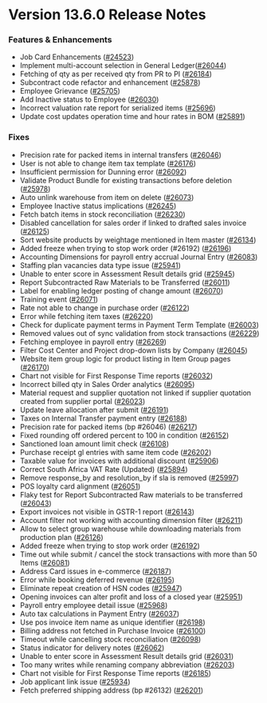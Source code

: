 # Version 13.6.0 Release Notes

### Features & Enhancements

- Job Card Enhancements ([#24523](https://github.com/frappe/psmnext/pull/24523))
- Implement multi-account selection in General Ledger([#26044](https://github.com/frappe/psmnext/pull/26044))
- Fetching of qty as per received qty from PR to PI ([#26184](https://github.com/frappe/psmnext/pull/26184))
- Subcontract code refactor and enhancement ([#25878](https://github.com/frappe/psmnext/pull/25878))
- Employee Grievance ([#25705](https://github.com/frappe/psmnext/pull/25705))
- Add Inactive status to Employee ([#26030](https://github.com/frappe/psmnext/pull/26030))
- Incorrect valuation rate report for serialized items ([#25696](https://github.com/frappe/psmnext/pull/25696))
- Update cost updates operation time and hour rates in BOM ([#25891](https://github.com/frappe/psmnext/pull/25891))

### Fixes

- Precision rate for packed items in internal transfers ([#26046](https://github.com/frappe/psmnext/pull/26046))
- User is not able to change item tax template ([#26176](https://github.com/frappe/psmnext/pull/26176))
- Insufficient permission for Dunning error ([#26092](https://github.com/frappe/psmnext/pull/26092))
- Validate Product Bundle for existing transactions before deletion ([#25978](https://github.com/frappe/psmnext/pull/25978))
- Auto unlink warehouse from item on delete ([#26073](https://github.com/frappe/psmnext/pull/26073))
- Employee Inactive status implications ([#26245](https://github.com/frappe/psmnext/pull/26245))
- Fetch batch items in stock reconciliation ([#26230](https://github.com/frappe/psmnext/pull/26230))
- Disabled cancellation for sales order if linked to drafted sales invoice ([#26125](https://github.com/frappe/psmnext/pull/26125))
- Sort website products by weightage mentioned in Item master ([#26134](https://github.com/frappe/psmnext/pull/26134))
- Added freeze when trying to stop work order (#26192) ([#26196](https://github.com/frappe/psmnext/pull/26196))
- Accounting Dimensions for payroll entry accrual Journal Entry ([#26083](https://github.com/frappe/psmnext/pull/26083))
- Staffing plan vacancies data type issue ([#25941](https://github.com/frappe/psmnext/pull/25941))
- Unable to enter score in Assessment Result details grid ([#25945](https://github.com/frappe/psmnext/pull/25945))
- Report Subcontracted Raw Materials to be Transferred ([#26011](https://github.com/frappe/psmnext/pull/26011))
- Label for enabling ledger posting of change amount ([#26070](https://github.com/frappe/psmnext/pull/26070))
- Training event ([#26071](https://github.com/frappe/psmnext/pull/26071))
- Rate not able to change in purchase order ([#26122](https://github.com/frappe/psmnext/pull/26122))
- Error while fetching item taxes ([#26220](https://github.com/frappe/psmnext/pull/26220))
- Check for duplicate payment terms in Payment Term Template ([#26003](https://github.com/frappe/psmnext/pull/26003))
- Removed values out of sync validation from stock transactions ([#26229](https://github.com/frappe/psmnext/pull/26229))
- Fetching employee in payroll entry ([#26269](https://github.com/frappe/psmnext/pull/26269))
- Filter Cost Center and Project drop-down lists by Company ([#26045](https://github.com/frappe/psmnext/pull/26045))
- Website item group logic for product listing in Item Group pages ([#26170](https://github.com/frappe/psmnext/pull/26170))
- Chart not visible for First Response Time reports ([#26032](https://github.com/frappe/psmnext/pull/26032))
- Incorrect billed qty in Sales Order analytics ([#26095](https://github.com/frappe/psmnext/pull/26095))
- Material request and supplier quotation not linked if supplier quotation created from supplier portal ([#26023](https://github.com/frappe/psmnext/pull/26023))
- Update leave allocation after submit ([#26191](https://github.com/frappe/psmnext/pull/26191))
- Taxes on Internal Transfer payment entry ([#26188](https://github.com/frappe/psmnext/pull/26188))
- Precision rate for packed items (bp #26046) ([#26217](https://github.com/frappe/psmnext/pull/26217))
- Fixed rounding off ordered percent to 100 in condition ([#26152](https://github.com/frappe/psmnext/pull/26152))
- Sanctioned loan amount limit check ([#26108](https://github.com/frappe/psmnext/pull/26108))
- Purchase receipt gl entries with same item code ([#26202](https://github.com/frappe/psmnext/pull/26202))
- Taxable value for invoices with additional discount ([#25906](https://github.com/frappe/psmnext/pull/25906))
- Correct South Africa VAT Rate (Updated) ([#25894](https://github.com/frappe/psmnext/pull/25894))
- Remove response_by and resolution_by if sla is removed ([#25997](https://github.com/frappe/psmnext/pull/25997))
- POS loyalty card alignment ([#26051](https://github.com/frappe/psmnext/pull/26051))
- Flaky test for Report Subcontracted Raw materials to be transferred ([#26043](https://github.com/frappe/psmnext/pull/26043))
- Export invoices not visible in GSTR-1 report ([#26143](https://github.com/frappe/psmnext/pull/26143))
- Account filter not working with accounting dimension filter ([#26211](https://github.com/frappe/psmnext/pull/26211))
- Allow to select group warehouse while downloading materials from production plan ([#26126](https://github.com/frappe/psmnext/pull/26126))
- Added freeze when trying to stop work order ([#26192](https://github.com/frappe/psmnext/pull/26192))
- Time out while submit / cancel the stock transactions with more than 50 Items ([#26081](https://github.com/frappe/psmnext/pull/26081))
- Address Card issues in e-commerce ([#26187](https://github.com/frappe/psmnext/pull/26187))
- Error while booking deferred revenue ([#26195](https://github.com/frappe/psmnext/pull/26195))
- Eliminate repeat creation of HSN codes ([#25947](https://github.com/frappe/psmnext/pull/25947))
- Opening invoices can alter profit and loss of a closed year ([#25951](https://github.com/frappe/psmnext/pull/25951))
- Payroll entry employee detail issue ([#25968](https://github.com/frappe/psmnext/pull/25968))
- Auto tax calculations in Payment Entry ([#26037](https://github.com/frappe/psmnext/pull/26037))
- Use pos invoice item name as unique identifier ([#26198](https://github.com/frappe/psmnext/pull/26198))
- Billing address not fetched in Purchase Invoice ([#26100](https://github.com/frappe/psmnext/pull/26100))
- Timeout while cancelling stock reconciliation ([#26098](https://github.com/frappe/psmnext/pull/26098))
- Status indicator for delivery notes ([#26062](https://github.com/frappe/psmnext/pull/26062))
- Unable to enter score in Assessment Result details grid ([#26031](https://github.com/frappe/psmnext/pull/26031))
- Too many writes while renaming company abbreviation ([#26203](https://github.com/frappe/psmnext/pull/26203))
- Chart not visible for First Response Time reports ([#26185](https://github.com/frappe/psmnext/pull/26185))
- Job applicant link issue ([#25934](https://github.com/frappe/psmnext/pull/25934))
- Fetch preferred shipping address (bp #26132) ([#26201](https://github.com/frappe/psmnext/pull/26201))
